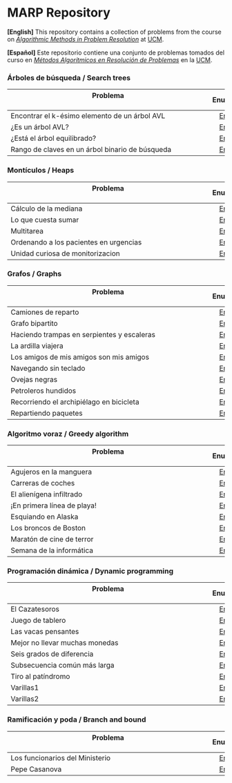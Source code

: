 # MARP Repository

**[English]**
This repository contains a collection of problems from the course on [*Algorithmic Methods in Problem Resolution*](https://www.ucm.es/estudios/grado-ingenieriainformatica.-plan-803276) at [UCM](https://www.ucm.es/ "Universidad Complutense de Madrid").

**[Español]**
Este repositorio contiene una conjunto de problemas tomados del curso en [*Métodos Algorítmicos en Resolución de Problemas*](https://www.ucm.es/estudios/grado-ingenieriainformatica.-plan-803276) en la [UCM](https://www.ucm.es/ "Universidad Complutense de Madrid").

### Árboles de búsqueda / Search trees

| Problema &nbsp;&nbsp;&nbsp;&nbsp;&nbsp;&nbsp;&nbsp;&nbsp;&nbsp;&nbsp;&nbsp;&nbsp;&nbsp;&nbsp;&nbsp;&nbsp;&nbsp;&nbsp;&nbsp;&nbsp;&nbsp;&nbsp;&nbsp;&nbsp;&nbsp;&nbsp;&nbsp;&nbsp;&nbsp;&nbsp;&nbsp;&nbsp;&nbsp;&nbsp;&nbsp;&nbsp;&nbsp;&nbsp;&nbsp;&nbsp;&nbsp;&nbsp;&nbsp;&nbsp;&nbsp;&nbsp;&nbsp;&nbsp;&nbsp;&nbsp;&nbsp;&nbsp;&nbsp;&nbsp;&nbsp;&nbsp;&nbsp;&nbsp;&nbsp;&nbsp;&nbsp;&nbsp;&nbsp;&nbsp;&nbsp;&nbsp;&nbsp;&nbsp;&nbsp;&nbsp;&nbsp;&nbsp;&nbsp;&nbsp;&nbsp;&nbsp;&nbsp;&nbsp;&nbsp;&nbsp;&nbsp;&nbsp;&nbsp;&nbsp;&nbsp;&nbsp;&nbsp;&nbsp;&nbsp;&nbsp;&nbsp;&nbsp;&nbsp;&nbsp;&nbsp;&nbsp;&nbsp;&nbsp;&nbsp;&nbsp;&nbsp;&nbsp;&nbsp;&nbsp;&nbsp; | Enunciado           | Solución           |
| ------------- |:-------------:| :-------------:|
| Encontrar el k-ésimo elemento de un árbol AVL| [Enlace](Algorithms/SearchTrees/kesimo.pdf) | [Enlace](Algorithms/SearchTrees/kesimo) |
| ¿Es un árbol AVL?    | [Enlace](Algorithms/SearchTrees/AVL.pdf) | [Enlace](Algorithms/SearchTrees/AVL) |
| ¿Está el árbol equilibrado?  | [Enlace](Algorithms/SearchTrees/equilibrado.pdf) | [Enlace](Algorithms/SearchTrees/equilibrado) |
| Rango de claves en un árbol binario de búsqueda| [Enlace](Algorithms/SearchTrees/rango.pdf) | [Enlace](Algorithms/SearchTrees/rango) |

### Montículos / Heaps

| Problema  &nbsp;&nbsp;&nbsp;&nbsp;&nbsp;&nbsp;&nbsp;&nbsp;&nbsp;&nbsp;&nbsp;&nbsp;&nbsp;&nbsp;&nbsp;&nbsp;&nbsp;&nbsp;&nbsp;&nbsp;&nbsp;&nbsp;&nbsp;&nbsp;&nbsp;&nbsp;&nbsp;&nbsp;&nbsp;&nbsp;&nbsp;&nbsp;&nbsp;&nbsp;&nbsp;&nbsp;&nbsp;&nbsp;&nbsp;&nbsp;&nbsp;&nbsp;&nbsp;&nbsp;&nbsp;&nbsp;&nbsp;&nbsp;&nbsp;&nbsp;&nbsp;&nbsp;&nbsp;&nbsp;&nbsp;&nbsp;&nbsp;&nbsp;&nbsp;&nbsp;&nbsp;&nbsp;&nbsp;&nbsp;&nbsp;&nbsp;&nbsp;&nbsp;&nbsp;&nbsp;&nbsp;&nbsp;&nbsp;&nbsp;&nbsp;&nbsp;&nbsp;&nbsp;&nbsp;&nbsp;&nbsp;&nbsp;&nbsp;&nbsp;&nbsp;&nbsp;&nbsp;&nbsp;&nbsp;&nbsp;&nbsp;&nbsp;&nbsp;&nbsp;&nbsp;&nbsp;&nbsp;&nbsp;&nbsp;&nbsp;&nbsp;&nbsp;&nbsp;&nbsp;&nbsp; | Enunciado           | Solución           |
| ----------------------------------------------------------------- |:-------------:| :-------------:|
| Cálculo de la mediana | [Enlace](Algorithms/Heaps/mediana.pdf) | [Enlace](Algorithms/Heaps/mediana) |
| Lo que cuesta sumar  | [Enlace](Algorithms/Heaps/sumar.pdf) | [Enlace](Algorithms/Heaps/sumar) |
| Multitarea  | [Enlace](Algorithms/Heaps/multitarea.pdf) | [Enlace](Algorithms/Heaps/multitarea) |
| Ordenando a los pacientes en urgencias | [Enlace](Algorithms/Heaps/urgencias.pdf) | [Enlace](Algorithms/Heaps/urgencias) |
| Unidad curiosa de monitorizacion| [Enlace](Algorithms/Heaps/monitorizacion.pdf) | [Enlace](Algorithms/Heaps/monitorizacion) |

### Grafos / Graphs

| Problema  &nbsp;&nbsp;&nbsp;&nbsp;&nbsp;&nbsp;&nbsp;&nbsp;&nbsp;&nbsp;&nbsp;&nbsp;&nbsp;&nbsp;&nbsp;&nbsp;&nbsp;&nbsp;&nbsp;&nbsp;&nbsp;&nbsp;&nbsp;&nbsp;&nbsp;&nbsp;&nbsp;&nbsp;&nbsp;&nbsp;&nbsp;&nbsp;&nbsp;&nbsp;&nbsp;&nbsp;&nbsp;&nbsp;&nbsp;&nbsp;&nbsp;&nbsp;&nbsp;&nbsp;&nbsp;&nbsp;&nbsp;&nbsp;&nbsp;&nbsp;&nbsp;&nbsp;&nbsp;&nbsp;&nbsp;&nbsp;&nbsp;&nbsp;&nbsp;&nbsp;&nbsp;&nbsp;&nbsp;&nbsp;&nbsp;&nbsp;&nbsp;&nbsp;&nbsp;&nbsp;&nbsp;&nbsp;&nbsp;&nbsp;&nbsp;&nbsp;&nbsp;&nbsp;&nbsp;&nbsp;&nbsp;&nbsp;&nbsp;&nbsp;&nbsp;&nbsp;&nbsp;&nbsp;&nbsp;&nbsp;&nbsp;&nbsp;&nbsp;&nbsp;&nbsp;&nbsp;&nbsp;&nbsp;&nbsp;&nbsp;&nbsp;&nbsp;&nbsp;&nbsp;&nbsp; | Enunciado           | Solución           |
| ----------------------------------------------------------------- |:-------------:| :-------------:|
| Camiones de reparto  | [Enlace](Algorithms/Graphs/camiones.pdf) | [Enlace](Algorithms/Graphs/camiones) |
| Grafo bipartito| [Enlace](Algorithms/Graphs/bipartito.pdf)| [Enlace](Algorithms/Graphs/bipartito)|
| Haciendo trampas en serpientes y escaleras |[Enlace](Algorithms/Graphs/serpientes.pdf) | [Enlace](Algorithms/Graphs/serpientes) |
| La ardilla viajera | [Enlace](Algorithms/Graphs/ardilla.pdf) | [Enlace](Algorithms/Graphs/ardilla) |
| Los amigos de mis amigos son mis amigos | [Enlace](Algorithms/Graphs/amigos.pdf) | [Enlace](Algorithms/Graphs/amigos) |
| Navegando sin teclado | [Enlace](Algorithms/Graphs/teclado.pdf)|[Enlace](Algorithms/Graphs/teclado) |
| Ovejas negras  | [Enlace](Algorithms/Graphs/ovejas.pdf) | [Enlace](Algorithms/Graphs/ovejas) |
| Petroleros hundidos | [Enlace](Algorithms/Graphs/petroleros.pdf) | [Enlace](Algorithms/Graphs/petroleros) |
| Recorriendo el archipiélago en bicicleta  | [Enlace](Algorithms/Graphs/bici.pdf) | [Enlace](Algorithms/Graphs/bici) |
| Repartiendo paquetes | [Enlace](Algorithms/Graphs/paquetes.pdf) | [Enlace](Algorithms/Graphs/paquetes) |

### Algoritmo voraz / Greedy algorithm

| Problema  &nbsp;&nbsp;&nbsp;&nbsp;&nbsp;&nbsp;&nbsp;&nbsp;&nbsp;&nbsp;&nbsp;&nbsp;&nbsp;&nbsp;&nbsp;&nbsp;&nbsp;&nbsp;&nbsp;&nbsp;&nbsp;&nbsp;&nbsp;&nbsp;&nbsp;&nbsp;&nbsp;&nbsp;&nbsp;&nbsp;&nbsp;&nbsp;&nbsp;&nbsp;&nbsp;&nbsp;&nbsp;&nbsp;&nbsp;&nbsp;&nbsp;&nbsp;&nbsp;&nbsp;&nbsp;&nbsp;&nbsp;&nbsp;&nbsp;&nbsp;&nbsp;&nbsp;&nbsp;&nbsp;&nbsp;&nbsp;&nbsp;&nbsp;&nbsp;&nbsp;&nbsp;&nbsp;&nbsp;&nbsp;&nbsp;&nbsp;&nbsp;&nbsp;&nbsp;&nbsp;&nbsp;&nbsp;&nbsp;&nbsp;&nbsp;&nbsp;&nbsp;&nbsp;&nbsp;&nbsp;&nbsp;&nbsp;&nbsp;&nbsp;&nbsp;&nbsp;&nbsp;&nbsp;&nbsp;&nbsp;&nbsp;&nbsp;&nbsp;&nbsp;&nbsp;&nbsp;&nbsp;&nbsp;&nbsp;&nbsp;&nbsp;&nbsp;&nbsp;&nbsp;&nbsp; | Enunciado           | Solución           |
| ------------- |:-------------:| :-------------:|
| Agujeros en la manguera | [Enlace](Algorithms/GreedyAlgorithms/manguera.pdf) | [Enlace](Algorithms/GreedyAlgorithms/manguera.cpp) |
| Carreras de coches | [Enlace](Algorithms/GreedyAlgorithms/coches.pdf) | [Enlace](Algorithms/GreedyAlgorithms/coches.cpp) |
| El alienígena infiltrado  | [Enlace](Algorithms/GreedyAlgorithms/alienigena.pdf)|[Enlace](Algorithms/GreedyAlgorithms/alienigena.cpp)|
| ¡En primera línea de playa! |[Enlace](Algorithms/GreedyAlgorithms/playa.pdf)|[Enlace](Algorithms/GreedyAlgorithms/playa)|
| Esquiando en Alaska | [Enlace](Algorithms/GreedyAlgorithms/esquiando.pdf) | [Enlace](Algorithms/GreedyAlgorithms/esquiando.cpp) |
| Los broncos de Boston | [Enlace](Algorithms/GreedyAlgorithms/broncos.pdf) | [Enlace](Algorithms/GreedyAlgorithms/broncos.cpp) |
| Maratón de cine de terror  | [Enlace](Algorithms/GreedyAlgorithms/cine.pdf) | [Enlace](Algorithms/GreedyAlgorithms/cine) |
| Semana de la informática | [Enlace](Algorithms/GreedyAlgorithms/informatica.pdf) | [Enlace](Algorithms/GreedyAlgorithms/informatica) |

### Programación dinámica / Dynamic programming

| Problema  &nbsp;&nbsp;&nbsp;&nbsp;&nbsp;&nbsp;&nbsp;&nbsp;&nbsp;&nbsp;&nbsp;&nbsp;&nbsp;&nbsp;&nbsp;&nbsp;&nbsp;&nbsp;&nbsp;&nbsp;&nbsp;&nbsp;&nbsp;&nbsp;&nbsp;&nbsp;&nbsp;&nbsp;&nbsp;&nbsp;&nbsp;&nbsp;&nbsp;&nbsp;&nbsp;&nbsp;&nbsp;&nbsp;&nbsp;&nbsp;&nbsp;&nbsp;&nbsp;&nbsp;&nbsp;&nbsp;&nbsp;&nbsp;&nbsp;&nbsp;&nbsp;&nbsp;&nbsp;&nbsp;&nbsp;&nbsp;&nbsp;&nbsp;&nbsp;&nbsp;&nbsp;&nbsp;&nbsp;&nbsp;&nbsp;&nbsp;&nbsp;&nbsp;&nbsp;&nbsp;&nbsp;&nbsp;&nbsp;&nbsp;&nbsp;&nbsp;&nbsp;&nbsp;&nbsp;&nbsp;&nbsp;&nbsp;&nbsp;&nbsp;&nbsp;&nbsp;&nbsp;&nbsp;&nbsp;&nbsp;&nbsp;&nbsp;&nbsp;&nbsp;&nbsp;&nbsp;&nbsp;&nbsp;&nbsp;&nbsp;&nbsp;&nbsp;&nbsp;&nbsp;&nbsp; | Enunciado           | Solución           |
| ----------------------------------------------------------------- |:-------------:| :-------------:|
| El Cazatesoros |[Enlace](Algorithms/DynamicProgramming/cazatesoros.pdf)|[Enlace](Algorithms/DynamicProgramming/cazatesoros) |
| Juego de tablero |[Enlace](Algorithms/DynamicProgramming/tablero.pdf) | [Enlace](Algorithms/DynamicProgramming/tablero) |
| Las vacas pensantes | [Enlace](Algorithms/DynamicProgramming/vacas.pdf) | [Enlace](Algorithms/DynamicProgramming/vacas) |
| Mejor no llevar muchas monedas| [Enlace](Algorithms/DynamicProgramming/monedas.pdf) |[Enlace](Algorithms/DynamicProgramming/monedas) |
| Seis grados de diferencia | [Enlace](Algorithms/DynamicProgramming/grados.pdf) | [Enlace](Algorithms/DynamicProgramming/grados) |
| Subsecuencia común más larga | [Enlace](Algorithms/DynamicProgramming/subsecuencia.pdf) | [Enlace](Algorithms/DynamicProgramming/subsecuencia) |
| Tiro al patíndromo | [Enlace](Algorithms/DynamicProgramming/patindromo.pdf) | [Enlace](Algorithms/DynamicProgramming/patindromo) |
| Varillas1 | [Enlace](Algorithms/DynamicProgramming/varillas.pdf) | [Enlace](Algorithms/DynamicProgramming/varillas1) |
| Varillas2 | [Enlace](Algorithms/DynamicProgramming/varillas.pdf) | [Enlace](Algorithms/DynamicProgramming/varillas2) |

### Ramificación y poda / Branch and bound

| Problema  &nbsp;&nbsp;&nbsp;&nbsp;&nbsp;&nbsp;&nbsp;&nbsp;&nbsp;&nbsp;&nbsp;&nbsp;&nbsp;&nbsp;&nbsp;&nbsp;&nbsp;&nbsp;&nbsp;&nbsp;&nbsp;&nbsp;&nbsp;&nbsp;&nbsp;&nbsp;&nbsp;&nbsp;&nbsp;&nbsp;&nbsp;&nbsp;&nbsp;&nbsp;&nbsp;&nbsp;&nbsp;&nbsp;&nbsp;&nbsp;&nbsp;&nbsp;&nbsp;&nbsp;&nbsp;&nbsp;&nbsp;&nbsp;&nbsp;&nbsp;&nbsp;&nbsp;&nbsp;&nbsp;&nbsp;&nbsp;&nbsp;&nbsp;&nbsp;&nbsp;&nbsp;&nbsp;&nbsp;&nbsp;&nbsp;&nbsp;&nbsp;&nbsp;&nbsp;&nbsp;&nbsp;&nbsp;&nbsp;&nbsp;&nbsp;&nbsp;&nbsp;&nbsp;&nbsp;&nbsp;&nbsp;&nbsp;&nbsp;&nbsp;&nbsp;&nbsp;&nbsp;&nbsp;&nbsp;&nbsp;&nbsp;&nbsp;&nbsp;&nbsp;&nbsp;&nbsp;&nbsp;&nbsp;&nbsp;&nbsp;&nbsp;&nbsp;&nbsp;&nbsp;&nbsp; | Enunciado           | Solución           |
| ----------------------------------------------------------------- |:-------------:| :-------------:|
| Los funcionarios del Ministerio | [Enlace](Algorithms/BranchAndBound/funcionarios.pdf) | [Enlace](Algorithms/BranchAndBound/funcionarios) |
| Pepe Casanova | [Enlace](Algorithms/BranchAndBound/pepe.pdf) | [Enlace](Algorithms/BranchAndBound/pepe.cpp) |

